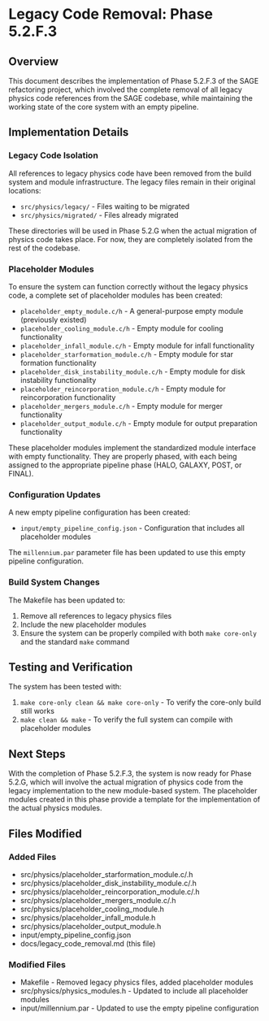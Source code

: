 # Legacy Code Removal: Phase 5.2.F.3

## Overview

This document describes the implementation of Phase 5.2.F.3 of the SAGE refactoring project, which involved the complete removal of all legacy physics code references from the SAGE codebase, while maintaining the working state of the core system with an empty pipeline.

## Implementation Details

### Legacy Code Isolation

All references to legacy physics code have been removed from the build system and module infrastructure. The legacy files remain in their original locations:

- `src/physics/legacy/` - Files waiting to be migrated
- `src/physics/migrated/` - Files already migrated

These directories will be used in Phase 5.2.G when the actual migration of physics code takes place. For now, they are completely isolated from the rest of the codebase.

### Placeholder Modules

To ensure the system can function correctly without the legacy physics code, a complete set of placeholder modules has been created:

- `placeholder_empty_module.c/h` - A general-purpose empty module (previously existed)
- `placeholder_cooling_module.c/h` - Empty module for cooling functionality
- `placeholder_infall_module.c/h` - Empty module for infall functionality
- `placeholder_starformation_module.c/h` - Empty module for star formation functionality
- `placeholder_disk_instability_module.c/h` - Empty module for disk instability functionality
- `placeholder_reincorporation_module.c/h` - Empty module for reincorporation functionality
- `placeholder_mergers_module.c/h` - Empty module for merger functionality
- `placeholder_output_module.c/h` - Empty module for output preparation functionality

These placeholder modules implement the standardized module interface with empty functionality. They are properly phased, with each being assigned to the appropriate pipeline phase (HALO, GALAXY, POST, or FINAL).

### Configuration Updates

A new empty pipeline configuration has been created:

- `input/empty_pipeline_config.json` - Configuration that includes all placeholder modules

The `millennium.par` parameter file has been updated to use this empty pipeline configuration.

### Build System Changes

The Makefile has been updated to:

1. Remove all references to legacy physics files
2. Include the new placeholder modules
3. Ensure the system can be properly compiled with both `make core-only` and the standard `make` command

## Testing and Verification

The system has been tested with:

1. `make core-only clean && make core-only` - To verify the core-only build still works
2. `make clean && make` - To verify the full system can compile with placeholder modules

## Next Steps

With the completion of Phase 5.2.F.3, the system is now ready for Phase 5.2.G, which will involve the actual migration of physics code from the legacy implementation to the new module-based system. The placeholder modules created in this phase provide a template for the implementation of the actual physics modules.

## Files Modified

### Added Files
- src/physics/placeholder_starformation_module.c/.h
- src/physics/placeholder_disk_instability_module.c/.h
- src/physics/placeholder_reincorporation_module.c/.h
- src/physics/placeholder_mergers_module.c/.h
- src/physics/placeholder_cooling_module.h
- src/physics/placeholder_infall_module.h
- src/physics/placeholder_output_module.h
- input/empty_pipeline_config.json
- docs/legacy_code_removal.md (this file)

### Modified Files
- Makefile - Removed legacy physics files, added placeholder modules
- src/physics/physics_modules.h - Updated to include all placeholder modules
- input/millennium.par - Updated to use the empty pipeline configuration
